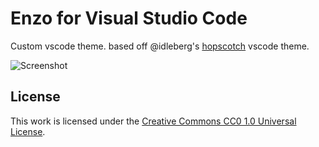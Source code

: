 # Enzo for Visual Studio Code

Custom vscode theme. based off @idleberg's [hopscotch](https://github.com/idleberg/vscode-hopscotch) vscode theme. 

![Screenshot](https://raw.githubusercontent.com/idleberg/vscode-hopscotch/master/images/screenshot.png)


## License

This work is licensed under the [Creative Commons CC0 1.0 Universal License](http://creativecommons.org/publicdomain/zero/1.0/legalcode).

